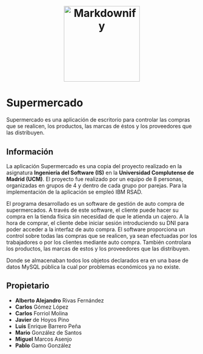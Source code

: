 <h1 align="center">
  <br>
  <img src="./Codificación/icons/logo_IS_grande.png" alt="Markdownify" height="200">
</h1>

# Supermercado

Supermercado es una aplicación de escritorio para controlar las compras que se realicen, los productos, las marcas de éstos y los proveedores que las distribuyen.

## Información

La aplicación Supermercado es una copia del proyecto realizado en la asignatura **Ingeniería del Software (IS)** en la **Universidad Complutense de Madrid (UCM)**.
El proyecto fue realizado por un equipo de 8 personas, organizadas en grupos de 4 y dentro de cada grupo por parejas.
Para la implementación de la aplicación se empleó IBM RSAD.

El programa desarrollado es un software de gestión de auto compra de supermercados.
A través de este software, el cliente puede hacer su compra en la tienda física sin necesidad de que le atienda un cajero. A la hora de comprar, el cliente debe iniciar sesión introduciendo su DNI para poder acceder a la interfaz de auto compra.
El software proporciona un control sobre todas las compras que se realicen, ya sean efectuadas por los trabajadores o por los clientes mediante auto compra. También controlara los productos, las marcas de estos y los proveedores que las distribuyen.

Donde se almacenaban todos los objetos declarados era en una base de datos MySQL pública la cual por problemas económicos ya no existe.

## Propietario
* **Alberto Alejandro** Rivas Fernández
* **Carlos** Gómez López
* **Carlos** Forriol Molina
* **Javier** de Hoyos Pino
* **Luis** Enrique Barrero Peña
* **Mario** González de Santos
* **Miguel** Marcos Asenjo
* **Pablo** Gamo González
